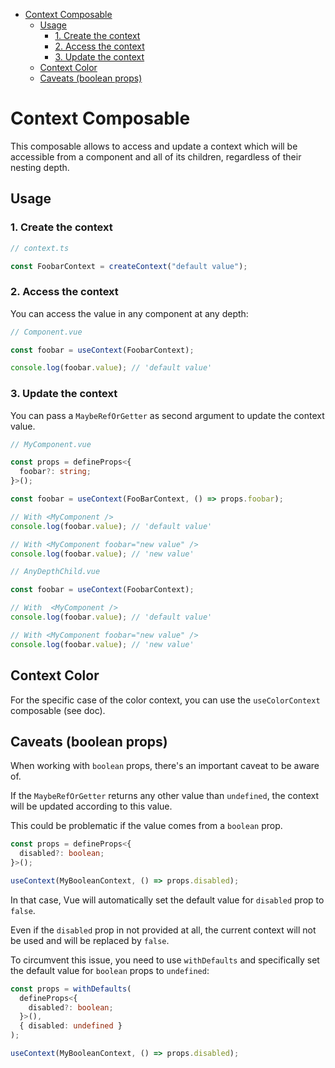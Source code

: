 <!-- TOC -->

- [Context Composable](#context-composable)
  - [Usage](#usage)
    - [1. Create the context](#1-create-the-context)
    - [2. Access the context](#2-access-the-context)
    - [3. Update the context](#3-update-the-context)
  - [Context Color](#context-color)
  - [Caveats (boolean props)](#caveats-boolean-props)
  <!-- TOC -->

# Context Composable

This composable allows to access and update a context which will be accessible from a component and all of its children,
regardless of their nesting depth.

## Usage

### 1. Create the context

```ts
// context.ts

const FoobarContext = createContext("default value");
```

### 2. Access the context

You can access the value in any component at any depth:

```ts
// Component.vue

const foobar = useContext(FoobarContext);

console.log(foobar.value); // 'default value'
```

### 3. Update the context

You can pass a `MaybeRefOrGetter` as second argument to update the context value.

```ts
// MyComponent.vue

const props = defineProps<{
  foobar?: string;
}>();

const foobar = useContext(FooBarContext, () => props.foobar);

// With <MyComponent />
console.log(foobar.value); // 'default value'

// With <MyComponent foobar="new value" />
console.log(foobar.value); // 'new value'
```

```ts
// AnyDepthChild.vue

const foobar = useContext(FoobarContext);

// With  <MyComponent />
console.log(foobar.value); // 'default value'

// With <MyComponent foobar="new value" />
console.log(foobar.value); // 'new value'
```

## Context Color

For the specific case of the color context, you can use the `useColorContext` composable (see doc).

## Caveats (boolean props)

When working with `boolean` props, there's an important caveat to be aware of.

If the `MaybeRefOrGetter` returns any other value than `undefined`, the context will be updated according to this value.

This could be problematic if the value comes from a `boolean` prop.

```ts
const props = defineProps<{
  disabled?: boolean;
}>();

useContext(MyBooleanContext, () => props.disabled);
```

In that case, Vue will automatically set the default value for `disabled` prop to `false`.

Even if the `disabled` prop in not provided at all, the current context will not be used and will be replaced
by `false`.

To circumvent this issue, you need to use `withDefaults` and specifically set the default value for `boolean` props
to `undefined`:

```ts
const props = withDefaults(
  defineProps<{
    disabled?: boolean;
  }>(),
  { disabled: undefined }
);

useContext(MyBooleanContext, () => props.disabled);
```
